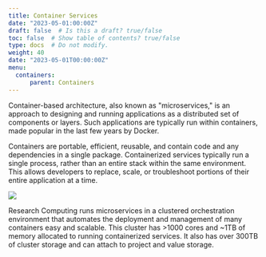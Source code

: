 ```yaml
---
title: Container Services
date: "2023-05-01:00:00Z"
draft: false  # Is this a draft? true/false
toc: false  # Show table of contents? true/false
type: docs  # Do not modify.
weight: 40
date: "2023-05-01T00:00:00Z"
menu:
  containers:
      parent: Containers
---
```


Container-based architecture, also known as "microservices," is an approach to designing and running applications as a distributed set of components or layers. Such applications are typically run within containers, made popular in the last few years by Docker.

Containers are portable, efficient, reusable, and contain code and any dependencies in a single package. Containerized services typically run a single process, rather than an entire stack within the same environment. This allows developers to replace, scale, or troubleshoot portions of their entire application at a time.

<img src="/notes/containers/img/microservice-cluster.jpeg" /> 

Research Computing runs microservices in a clustered orchestration environment that automates the deployment and management of many containers easy and scalable. This cluster has >1000 cores and ~1TB of memory allocated to running containerized services. It also has over 300TB of cluster storage and can attach to project and value storage.